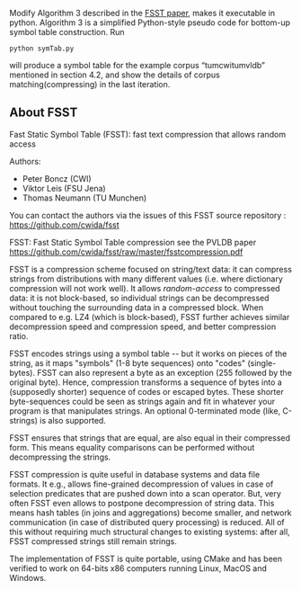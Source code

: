 Modify Algorithm 3 described in the [FSST paper](https://github.com/cwida/fsst/raw/master/fsstcompression.pdf), makes it executable in python. 
Algorithm 3 is a simplified Python-style pseudo code for bottom-up symbol table construction. Run
```
python symTab.py
```
will produce a symbol table for the example corpus “tumcwitumvldb” mentioned in section 4.2, and show the details of corpus matching(compressing) in the last iteration.

## About FSST
Fast Static Symbol Table (FSST): fast text compression that allows random access 

Authors:
- Peter Boncz (CWI)
- Viktor Leis (FSU Jena)
- Thomas Neumann (TU Munchen)

You can contact the authors via the issues of this FSST source repository : https://github.com/cwida/fsst

FSST: Fast Static Symbol Table compression
see the PVLDB paper https://github.com/cwida/fsst/raw/master/fsstcompression.pdf

FSST is a compression scheme focused on string/text data: it can compress strings from distributions with many different values (i.e. where dictionary compression will not work well). It allows *random-access* to compressed data: it is not block-based, so individual strings can be decompressed without touching the surrounding data in a compressed block. When compared to e.g. LZ4 (which is block-based), FSST further achieves similar decompression speed and compression speed, and better compression ratio.

FSST encodes strings using a symbol table -- but it works on pieces of the string, as it maps "symbols" (1-8 byte sequences) onto "codes" (single-bytes). FSST can also represent a byte as an exception (255 followed by the original byte). Hence, compression transforms a sequence of bytes into a (supposedly shorter) sequence of codes or escaped bytes. These shorter byte-sequences could be seen as strings again and fit in whatever your program is that manipulates strings. An optional 0-terminated mode (like, C-strings) is also supported.

FSST ensures that strings that are equal, are also equal in their compressed form. This means equality comparisons can be performed without decompressing the strings.

FSST compression is quite useful in database systems and data file formats. It e.g., allows fine-grained decompression of values in case of selection predicates that are pushed down into a scan operator. But, very often FSST even allows to postpone decompression of string data. This means hash tables (in joins and aggregations) become smaller, and network communication (in case of distributed query processing) is reduced. All of this without requiring much structural changes to existing systems: after all, FSST compressed strings still remain strings.

The implementation of FSST is quite portable, using CMake and has been verified to work on 64-bits x86 computers running Linux, MacOS and Windows.

